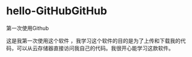 # hello-GitHubGitHub
第一次使用Github


这是我第一次使用这个软件 ，我学习这个软件的目的是为了上传和下载我的代码，可以从云存储器直接访问我自己的代码。我很开心能学习这款软件。

